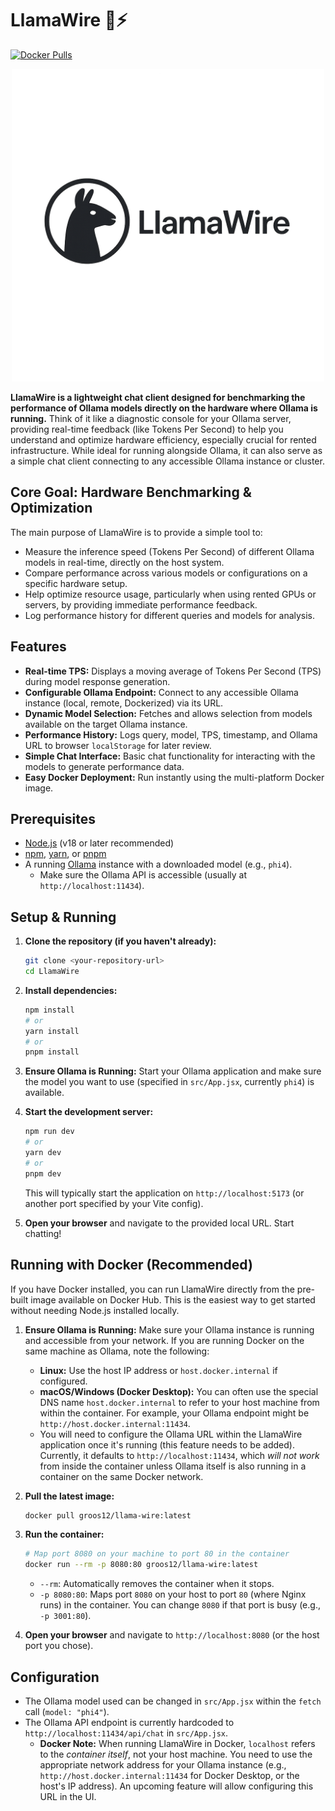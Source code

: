# LlamaWire 🦙⚡️

[![Docker Pulls](https://img.shields.io/docker/pulls/groos12/llama-wire.svg)](https://hub.docker.com/r/groos12/llama-wire)

<p align="center"><img src="public/dark-logo.png" alt="LlamaWire Logo" width="500"></p>

**LlamaWire is a lightweight chat client designed for benchmarking the performance of Ollama models directly on the hardware where Ollama is running.** Think of it like a diagnostic console for your Ollama server, providing real-time feedback (like Tokens Per Second) to help you understand and optimize hardware efficiency, especially crucial for rented infrastructure. While ideal for running alongside Ollama, it can also serve as a simple chat client connecting to any accessible Ollama instance or cluster.

## Core Goal: Hardware Benchmarking & Optimization

The main purpose of LlamaWire is to provide a simple tool to:
*   Measure the inference speed (Tokens Per Second) of different Ollama models in real-time, directly on the host system.
*   Compare performance across various models or configurations on a specific hardware setup.
*   Help optimize resource usage, particularly when using rented GPUs or servers, by providing immediate performance feedback.
*   Log performance history for different queries and models for analysis.

## Features

*   **Real-time TPS:** Displays a moving average of Tokens Per Second (TPS) during model response generation.
*   **Configurable Ollama Endpoint:** Connect to any accessible Ollama instance (local, remote, Dockerized) via its URL.
*   **Dynamic Model Selection:** Fetches and allows selection from models available on the target Ollama instance.
*   **Performance History:** Logs query, model, TPS, timestamp, and Ollama URL to browser `localStorage` for later review.
*   **Simple Chat Interface:** Basic chat functionality for interacting with the models to generate performance data.
*   **Easy Docker Deployment:** Run instantly using the multi-platform Docker image.

## Prerequisites

*   [Node.js](https://nodejs.org/) (v18 or later recommended)
*   [npm](https://www.npmjs.com/), [yarn](https://yarnpkg.com/), or [pnpm](https://pnpm.io/)
*   A running [Ollama](https://ollama.com/) instance with a downloaded model (e.g., `phi4`).
    *   Make sure the Ollama API is accessible (usually at `http://localhost:11434`).

## Setup & Running

1.  **Clone the repository (if you haven't already):**
    ```bash
    git clone <your-repository-url>
    cd LlamaWire
    ```

2.  **Install dependencies:**
    ```bash
    npm install
    # or
    yarn install
    # or
    pnpm install
    ```

3.  **Ensure Ollama is Running:**
    Start your Ollama application and make sure the model you want to use (specified in `src/App.jsx`, currently `phi4`) is available.

4.  **Start the development server:**
    ```bash
    npm run dev
    # or
    yarn dev
    # or
    pnpm dev
    ```
    This will typically start the application on `http://localhost:5173` (or another port specified by your Vite config).

5.  **Open your browser** and navigate to the provided local URL. Start chatting!

## Running with Docker (Recommended)

If you have Docker installed, you can run LlamaWire directly from the pre-built image available on Docker Hub. This is the easiest way to get started without needing Node.js installed locally.

1.  **Ensure Ollama is Running:**
    Make sure your Ollama instance is running and accessible from your network. If you are running Docker on the same machine as Ollama, note the following:
    *   **Linux:** Use the host IP address or `host.docker.internal` if configured.
    *   **macOS/Windows (Docker Desktop):** You can often use the special DNS name `host.docker.internal` to refer to your host machine from within the container. For example, your Ollama endpoint might be `http://host.docker.internal:11434`.
    *   You will need to configure the Ollama URL within the LlamaWire application once it's running (this feature needs to be added). Currently, it defaults to `http://localhost:11434`, which *will not work* from inside the container unless Ollama itself is also running in a container on the same Docker network.

2.  **Pull the latest image:**
    ```bash
    docker pull groos12/llama-wire:latest
    ```

3.  **Run the container:**
    ```bash
    # Map port 8080 on your machine to port 80 in the container
    docker run --rm -p 8080:80 groos12/llama-wire:latest
    ```
    *   `--rm`: Automatically removes the container when it stops.
    *   `-p 8080:80`: Maps port `8080` on your host to port `80` (where Nginx runs) in the container. You can change `8080` if that port is busy (e.g., `-p 3001:80`).

4.  **Open your browser** and navigate to `http://localhost:8080` (or the host port you chose).

## Configuration

*   The Ollama model used can be changed in `src/App.jsx` within the `fetch` call (`model: "phi4"`).
*   The Ollama API endpoint is currently hardcoded to `http://localhost:11434/api/chat` in `src/App.jsx`.
    *   **Docker Note:** When running LlamaWire in Docker, `localhost` refers to the *container itself*, not your host machine. You need to use the appropriate network address for your Ollama instance (e.g., `http://host.docker.internal:11434` for Docker Desktop, or the host's IP address). An upcoming feature will allow configuring this URL in the UI.
